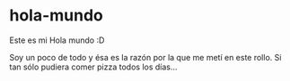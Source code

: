 hola-mundo
==========

Este es mi Hola mundo :D

Soy un poco de todo y ésa es la razón por la que me metí en este rollo.
Si tan sólo pudiera comer pizza todos los días...
